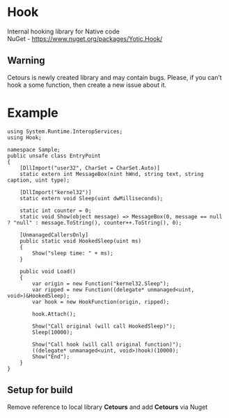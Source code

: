 <h1>Hook</h1>

Internal hooking library for Native code \
NuGet - https://www.nuget.org/packages/Yotic.Hook/

<h2>Warning</h2>

Cetours is newly created library and may contain bugs. Please, if you can’t hook a some function, then create a new issue about it.

<h1>Example</h1>

```
using System.Runtime.InteropServices;
using Hook;

namespace Sample;
public unsafe class EntryPoint
{
    [DllImport("user32", CharSet = CharSet.Auto)]
    static extern int MessageBox(nint hWnd, string text, string caption, uint type);

    [DllImport("kernel32")]
    static extern void Sleep(uint dwMilliseconds);

    static int counter = 0;
    static void Show(object message) => MessageBox(0, message == null ? "null" : message.ToString(), counter++.ToString(), 0);

    [UnmanagedCallersOnly]
    public static void HookedSleep(uint ms)
    {
        Show("sleep time: " + ms);
    }

    public void Load()
    {
        var origin = new Function("kernel32.Sleep");
        var ripped = new Function((delegate* unmanaged<uint, void>)&HookedSleep);
        var hook = new HookFunction(origin, ripped);

        hook.Attach();

        Show("Call original (will call HookedSleep)");
        Sleep(10000);

        Show("Call hook (will call original function)");
        ((delegate* unmanaged<uint, void>)hook)(10000);
        Show("End");
    }
}
```

<h2>Setup for build</h2>

Remove reference to local library **Cetours** and add **Cetours** via Nuget
